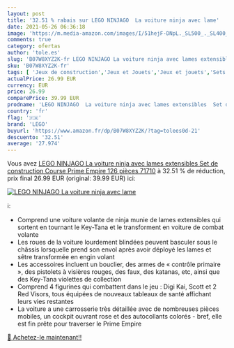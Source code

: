 ```yaml
---
layout: post
title: '32.51 % rabais sur LEGO NINJAGO  La voiture ninja avec lame'
date: 2021-05-26 06:36:18
image: 'https://m.media-amazon.com/images/I/51hejF-DNpL._SL500_._SL400_.jpg'
comments: true
category: ofertas
author: 'tole.es'
slug: 'B07W8XYZ2K-fr LEGO NINJAGO La voiture ninja avec lames extensibles Set...'
sku: 'B07W8XYZ2K-fr'
tags: [ 'Jeux de construction','Jeux et Jouets','Jeux et jouets','Sets de jeux de construction','lego', ]
actualPrice: 26.99 EUR
currency: EUR
price: 26.99
comparePrice: 39.99 EUR
prodname: 'LEGO NINJAGO  La voiture ninja avec lames extensibles  Set de construction  Course Prime Empire  126 pièces  71710'
country: 'fr'
flag: '🇫🇷'
brand: 'LEGO'
buyurl: 'https://www.amazon.fr/dp/B07W8XYZ2K/?tag=tolees0d-21'
descuento: '32.51'
average: '27.974'
---
```


Vous avez [LEGO NINJAGO  La voiture ninja avec lames extensibles  Set de construction  Course Prime Empire  126 pièces  71710](https://www.amazon.fr/dp/B07W8XYZ2K/?tag=tolees0d-21)  à  32.51 % de réduction, prix final  26.99 EUR (original: 39.99 EUR) ici:

[![LEGO NINJAGO  La voiture ninja avec lame](https://m.media-amazon.com/images/I/51hejF-DNpL._SL500_._SL400_.jpg)](https://www.amazon.fr/dp/B07W8XYZ2K/?tag=tolees0d-21)

ℹ️:

- Comprend une voiture volante de ninja munie de lames extensibles qui sortent en tournant le Key-Tana et le transforment en voiture de combat volante
- Les roues de la voiture lourdement blindées peuvent basculer sous le châssis lorsquelle prend son envol après avoir déployé les lames et sêtre transformée en engin volant
- Les accessoires incluent un bouclier, des armes de « contrôle primaire », des pistolets à visières rouges, des faux, des katanas, etc, ainsi que des Key-Tana violettes de collection
- Comprend 4 figurines qui combattent dans le jeu : Digi Kai, Scott et 2 Red Visors, tous équipées de nouveaux tableaux de santé affichant leurs vies restantes
- La voiture a une carrosserie très détaillée avec de nombreuses pièces mobiles, un cockpit ouvrant rose et des autocollants colorés - bref, elle est fin prête pour traverser le Prime Empire

[🛒 Achetez-le maintenant!!](https://www.amazon.fr/dp/B07W8XYZ2K/?tag=tolees0d-21)
